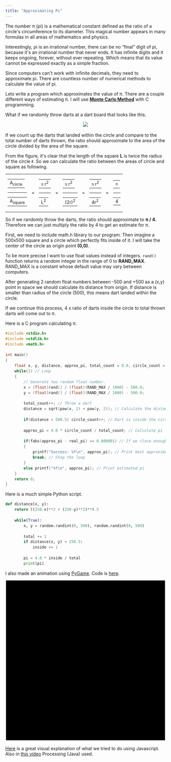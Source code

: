 ```yaml
---
title: "Approximating Pi"
---
```


The number &#960; (pi) is a mathematical constant defined as the ratio of a circle's circumference to its diameter. This magical number appears in many formulas in all areas of mathematics and physics.

Interestingly, pi is an irrational number, there can be no “final" digit of pi, because it's an irrational number that never ends. It has infinite digits and it keeps ongoing, forever, without ever repeating. Which means that its value cannot be expressed exactly as a simple fraction.

Since computers can't work with infinite decimals, they need to approximate pi. There are countless number of numerical methods to calculate the value of pi.

Lets write a program which approximates the value of &#960;. There are a couple different ways of estimating &#960;. I will use **[Monte Carlo Method](http://mathworld.wolfram.com/MonteCarloMethod.html)** with C programming.

What if we randomly throw darts at a dart board that looks like this.

<p align="center">
<img src="https://www.asc.ohio-state.edu/orban.14/math_coding/pi_graphical/circle_square2.png" width="300">
</p>

If we count up the darts that landed within the circle and compare to the total number of darts thrown, the ratio should approximate to the area of the circle divided by the area of the square.

From the figure, it's clear that the length of the square **L** is twice the radius of the circle **r**. So we can calculate the ratio between the areas of circle and square as following.

<table>
<tr>
  <td nowrap align="center">
    <table cellspacing=0 border=0 >
    <tr>
      <td nowrap align="center">
        A<sub>circle</sub>
      </td>
    </tr>
    </table>
    <div class=hrcomp><hr noshade size=1></div>
    <table cellspacing=0 border=0 >
    <tr>
      <td nowrap align=center>
        A<sub>square</sub>
      </td>
    </tr>
    </table>
  </td>
  <td nowrap align=center>
     =
  </td>
  <td nowrap align="center">
    <table cellspacing=0 border=0 >
    <tr>
      <td nowrap align="center">
        <font face=symbol>&#960;</font> r<sup>2</sup>
      </td>
    </tr>
    </table>
    <div class=hrcomp><hr noshade size=1></div>
    <table cellspacing=0 border=0 >
    <tr>
      <td nowrap align=center>
        L<sup>2</sup>
      </td>
    </tr>
    </table>
  </td>
  <td nowrap align=center>
     =
  </td>
  <td nowrap align="center">
    <table cellspacing=0 border=0 >
    <tr>
      <td nowrap align="center">
        <font face=symbol>&#960;</font> r<sup>2</sup>
      </td>
    </tr>
    </table>
    <div class=hrcomp><hr noshade size=1></div>
    <table cellspacing=0 border=0 >
    <tr>
      <td nowrap align=center>
        (2r)<sup>2</sup>
      </td>
    </tr>
    </table>
  </td>
  <td nowrap align=center>
     =
  </td>
  <td nowrap align="center">
    <table cellspacing=0 border=0 >
    <tr>
      <td nowrap align="center">
        <font face=symbol>&#960;</font> r<sup>2</sup>
      </td>
    </tr>
    </table>
    <div class=hrcomp><hr noshade size=1></div>
    <table cellspacing=0 border=0 >
    <tr>
      <td nowrap align=center>
        4r<sup>2</sup>
      </td>
    </tr>
    </table>
  </td>
  <td nowrap align=center>
     =
  </td>
  <td nowrap align="center">
    <table cellspacing=0 border=0 >
    <tr>
      <td nowrap align="center">
        <font face=symbol>&#960;</font>
      </td>
    </tr>
    </table>
    <div class=hrcomp><hr noshade size=1></div>
    <table cellspacing=0 border=0 >
    <tr>
      <td nowrap align=center>
        4
      </td>
    </tr>
    </table>
  </td>
</tr>
</table>

So if we randomly throw the darts, the ratio should approximate to **&#960; / 4**. Therefore we can just multiply the ratio by 4 to get an estimate for &#960;.

First, we need to include math.h library to our program. Then imagine a 500x500 square and a circle which perfectly fits inside of it. I will take the center of the circle as origin point **(0,0)**.

To be more precise I want to use float values instead of integers. ```rand()``` function returns a random integer in the range of 0 to **RAND_MAX**. RAND_MAX is a constant whose default value may vary between computers.

After generating 2 random float numbers between -500 and +500 as a (x,y) point in space we should calculate its distance from origin. If distance is smaller than radius of the circle (500), this means dart landed within the circle.

If we continue this process, 4 x ratio of darts inside the circle to total thrown darts will come out to &#960;.

Here is a C program calculating &#960;.

```c
#include <stdio.h>
#include <stdlib.h>
#include <math.h>

int main()
{
    float x, y, distance, approx_pi, total_count = 0.0, circle_count = 0.0, real_pi = 3.141592;
    while(1) // Loop
    {
        // Generate two random float number.
        x = (float)rand() / (float)(RAND_MAX / 1000) - 500.0;
        y = (float)rand() / (float)(RAND_MAX / 1000) - 500.0;

        total_count++; // Throw a dart
        distance = sqrt(pow(x, 2) + pow(y, 2)); // Calculate the distance to origin

        if(distance < 500.5) circle_count++; // Dart is inside the circle

        approx_pi = 4.0 * circle_count / total_count; // Calculate pi

        if(fabs(approx_pi - real_pi) <= 0.000001) // If we close enough
        {
            printf("Success: %f\n", approx_pi); // Print best approximation of pi
            break; // Stop the loop
        }
        else printf("%f\n", approx_pi); // Print estimated pi
    }
    return 0;
}
```

Here is a much simple Python script.

```python
def distance(x, y):
    return ((250-x)**2 + (250-y)**2)**0.5
    
    while(True):
        x, y = random.randint(0, 500), random.randint(0, 500)
        
        total += 1
        if distance(x, y) < 250.5:
            inside += 1

        pi = 4.0 * inside / total
        print(pi)
```

I also made an animation using [PyGame](https://www.pygame.org/). Code is [here](https://github.com/enesdemirag/programming-exercises/blob/master/exercises/materials/approximating-pi/simulation.py).

<p align="center">
<img src="https://github.com/enesdemirag/enesdemirag.github.io/raw/master/_posts/images/monte-carlo.gif">
</p>

[Here](https://editor.p5js.org/ChrisOrban/sketches/ByERjxMKG) is a great visual explanation of what we tried to do using Javascript. Also in [this video](https://thecodingtrain.com/CodingChallenges/095-approximating-pi.html) Processing (Java) used.
